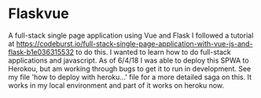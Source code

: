 # Flaskvue
A full-stack single page application using Vue and Flask
I followed a tutorial at https://codeburst.io/full-stack-single-page-application-with-vue-js-and-flask-b1e036315532 to do this. I wanted to learn how to do full-stack applications and javascript. As of 6/4/18 I was able to deploy this SPWA to Herokou, but am working through bugs to get it to run in development. See my file 'how to deploy with heroku...' file for a more detailed saga on this. It works in my local environment and part of it works on heroku now.
